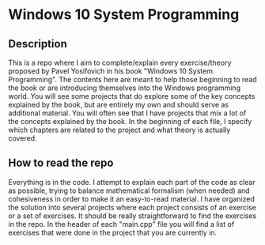# Windows 10 System Programming
## Description
This is a repo where I aim to complete/explain every exercise/theory proposed by Pavel Yosifovich in his book "Windows 10 System Programming". The contents here are meant to help those beginning to read the book or are introducing themselves into the Windows programming world.
You will see some projects that do explore some of the key concepts explained by the book, but are entirely my own and should serve as additional material. You will often see that I have projects that mix a lot of the concepts explained by the book. In the beginning of each file,
I specify which chapters are related to the project and what theory is actually covered.
## How to read the repo
Everything is in the code. I attempt to explain each part of the code as clear as possible, trying to balance mathematical formalism (when needed) and cohesiveness in order to make it an easy-to-read material.
I have organized the solution into several projects where each project consists of an exercise or a set of exercises. It should be really straightforward to find the exercises in the repo.
In the header of each "main.cpp" file you will find a list of exercises that were done in the project that you are currently in.
